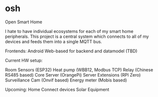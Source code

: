 # osh
Open Smart Home

I hate to have individual ecosystems for each of my smart home peripherals.
This project is a central system which connects to all of my devices and feeds them into a single MQTT bus.

Frontends:
Android
Web-based for backend and datamodel (TBD)

Current HW setup:

Room Sensors (ESP32)
Heat pump (WBB12, Modbus TCP)
Relay (Chinese RS485 based)
Core Server (OrangePi)
Server Extensions (RPI Zero)
Surveillance Cam (Onvif based)
Energy meter (Mobis based)

Upcoming:
Home Connect devices
Solar Equipment
